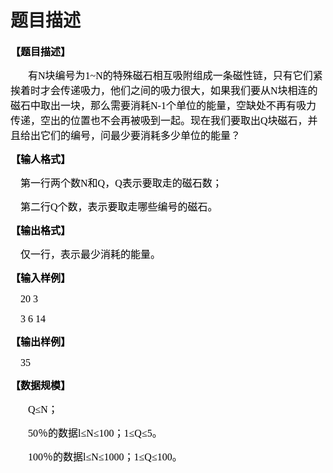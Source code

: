 # 题目描述


<p>
<span style="color:#000000;font-weight:bold;font-size:12pt;font-family:Microsoft YaHei;">【</span><span style="color:#000000;font-weight:bold;font-size:12pt;font-family:Microsoft YaHei;">题目描述</span><span style="color:#000000;font-weight:bold;font-size:12pt;font-family:Microsoft YaHei;">】</span><span style="color:#000000;font-weight:bold;font-size:12.0000pt;font-family:&#39;宋体&#39;;"></span> 
</p>
<p style="text-indent:21.0000pt;">
<span style="color:#000000;font-size:12pt;font-family:Microsoft YaHei;">有N块编号为1~N的特殊磁石相互吸附组成一条磁性链，只有它们紧挨着时才会传递吸力，他们之间的吸力很大，如果我们要从N块相连的磁石中取出一块，那么需要消耗N-1个单位的能量，空缺处不再有吸力传递，空出的位置也不会再被吸到一起。现在我们要取出Q块磁石，并且给出它们的编号，问最少要消耗多少单位的能量？</span><span style="color:#000000;font-size:12.0000pt;font-family:&#39;宋体&#39;;"></span> 
</p>
<p>
<span style="color:#000000;font-weight:bold;font-size:12pt;font-family:Microsoft YaHei;">【输人格式】</span><span style="color:#000000;font-weight:bold;font-size:12.0000pt;font-family:&#39;宋体&#39;;"></span> 
</p>
<p>
<span style="color:#000000;font-size:12pt;font-family:Microsoft YaHei;">    第一行两个数</span><span style="color:#000000;font-size:12pt;font-family:Microsoft YaHei;">N</span><span style="color:#000000;font-size:12pt;font-family:Microsoft YaHei;">和Q，Q表示</span><span style="color:#000000;font-size:12pt;font-family:Microsoft YaHei;">要取走的磁石</span><span style="color:#000000;font-size:12pt;font-family:Microsoft YaHei;">数；</span><span style="color:#000000;font-size:12.0000pt;font-family:&#39;宋体&#39;;"></span> 
</p>
<p>
<span style="color:#000000;font-size:12pt;font-family:Microsoft YaHei;">    第二行Q个数，表示要</span><span style="color:#000000;font-size:12pt;font-family:Microsoft YaHei;">取走哪些编号的磁石</span><span style="color:#000000;font-size:12pt;font-family:Microsoft YaHei;">。</span><span style="color:#000000;font-size:12.0000pt;font-family:&#39;宋体&#39;;"></span> 
</p>
<p>
<span style="color:#000000;font-weight:bold;font-size:12pt;font-family:Microsoft YaHei;">【输出格式】</span><span style="color:#000000;font-weight:bold;font-size:12.0000pt;font-family:&#39;宋体&#39;;"></span> 
</p>
<p>
<span style="color:#000000;font-size:12pt;font-family:Microsoft YaHei;">    仅一行，表示最少</span><span style="color:#000000;font-size:12pt;font-family:Microsoft YaHei;">消耗的能量</span><span style="color:#000000;font-size:12pt;font-family:Microsoft YaHei;">。</span><span style="color:#000000;font-size:12.0000pt;font-family:&#39;宋体&#39;;"></span> 
</p>
<p>
<span style="color:#000000;font-weight:bold;font-size:12pt;font-family:Microsoft YaHei;">【输入样例】</span><span style="color:#000000;font-weight:bold;font-size:12.0000pt;font-family:&#39;宋体&#39;;"></span> 
</p>
<p>
<span style="color:#000000;font-size:12pt;font-family:Microsoft YaHei;">    20 3</span><span style="color:#000000;font-size:12.0000pt;font-family:&#39;宋体&#39;;"></span> 
</p>
<p>
<span style="color:#000000;font-size:12pt;font-family:Microsoft YaHei;">    3 6 14</span><span style="color:#000000;font-size:12.0000pt;font-family:&#39;宋体&#39;;"></span> 
</p>
<p>
<span style="color:#000000;font-weight:bold;font-size:12pt;font-family:Microsoft YaHei;">【输出样例】</span><span style="color:#000000;font-weight:bold;font-size:12.0000pt;font-family:&#39;宋体&#39;;"></span> 
</p>
<p>
<span style="color:#000000;font-size:12pt;font-family:Microsoft YaHei;">    35</span><span style="color:#000000;font-size:12.0000pt;font-family:&#39;宋体&#39;;"></span> 
</p>
<p>
<span style="color:#000000;font-weight:bold;font-size:12pt;font-family:Microsoft YaHei;">【</span><span style="color:#000000;font-weight:bold;font-size:12pt;font-family:Microsoft YaHei;">数据规模</span><span style="color:#000000;font-weight:bold;font-size:12pt;font-family:Microsoft YaHei;">】</span><span style="color:#000000;font-weight:bold;font-size:12.0000pt;font-family:&#39;宋体&#39;;"></span> 
</p>
<p style="text-indent:21.0000pt;">
<span style="color:#000000;font-size:12pt;font-family:Microsoft YaHei;">Q≤</span><span style="color:#000000;font-size:12pt;font-family:Microsoft YaHei;">N</span><span style="color:#000000;font-size:12pt;font-family:Microsoft YaHei;">；</span><span style="color:#000000;font-size:12.0000pt;font-family:&#39;宋体&#39;;"></span> 
</p>
<p style="text-indent:21.0000pt;">
<span style="color:#000000;font-size:12pt;font-family:Microsoft YaHei;">50％的数据l≤</span><span style="color:#000000;font-size:12pt;font-family:Microsoft YaHei;">N</span><span style="color:#000000;font-size:12pt;font-family:Microsoft YaHei;">≤100；1≤Q≤5。</span><span style="color:#000000;font-size:12.0000pt;font-family:&#39;宋体&#39;;"></span> 
</p>
<p style="text-indent:21.0000pt;">
<span style="color:#000000;font-size:12pt;font-family:Microsoft YaHei;">10</span><span style="color:#000000;font-size:12pt;font-family:Microsoft YaHei;">0％的数据l≤</span><span style="color:#000000;font-size:12pt;font-family:Microsoft YaHei;">N</span><span style="color:#000000;font-size:12pt;font-family:Microsoft YaHei;">≤1</span><span style="color:#000000;font-size:12pt;font-family:Microsoft YaHei;">0</span><span style="color:#000000;font-size:12pt;font-family:Microsoft YaHei;">00；1≤Q≤</span><span style="color:#000000;font-size:12pt;font-family:Microsoft YaHei;">100</span><span style="color:#000000;font-size:12pt;font-family:Microsoft YaHei;">。</span><span style="color:#000000;font-size:12.0000pt;font-family:&#39;宋体&#39;;"></span> 
</p>
